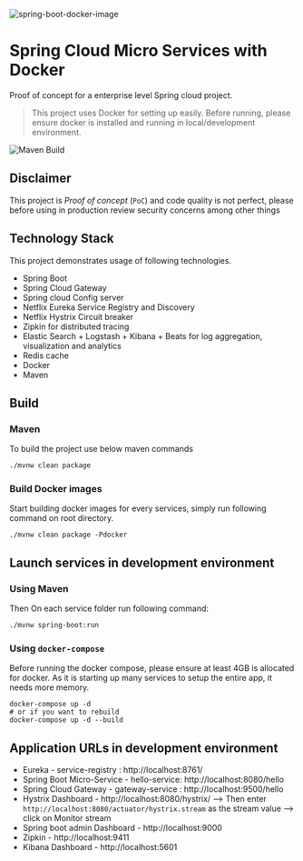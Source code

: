 ![spring-boot-docker-image](https://user-images.githubusercontent.com/2969035/77563922-4f230180-6e98-11ea-8ca8-515cd7abc79d.png)

# Spring Cloud Micro Services with Docker

Proof of concept for a enterprise level Spring cloud project.

> This project uses Docker for setting up easily. 
> Before running, please ensure docker is installed and running in local/development environment.

![Maven Build](https://github.com/rdangi/spring-cloud-micro-services/workflows/Maven%20Build/badge.svg)

## Disclaimer

This project is *Proof of concept* (`PoC`) and code quality is not perfect, please before using in production review security concerns among other things

## Technology Stack
This project demonstrates usage of following technologies. 

* Spring Boot
* Spring Cloud Gateway
* Spring cloud Config server 
* Netflix Eureka Service Registry and Discovery
* Netflix Hystrix Circuit breaker
* Zipkin for distributed tracing
* Elastic Search + Logstash + Kibana + Beats for log aggregation, visualization and analytics
* Redis cache
* Docker
* Maven

## Build

### Maven

To build the project use below maven commands

```sh
./mvnw clean package
```

### Build Docker images

Start building docker images for every services, simply run following command on root directory.

```shell
./mvnw clean package -Pdocker
```

## Launch services in development environment

### Using Maven

Then On each service folder run following command:

```sh
./mvnw spring-boot:run
```

### Using `docker-compose`

Before running the docker compose, please ensure at least 4GB is allocated for docker. 
As it is starting up many services to setup the entire app, it needs more memory.
 
```shell
docker-compose up -d
# or if you want to rebuild
docker-compose up -d --build
```

## Application URLs in development environment

* Eureka - service-registry : http://localhost:8761/
* Spring Boot Micro-Service - hello-service: http://localhost:8080/hello
* Spring Cloud Gateway - gateway-service : http://localhost:9500/hello
* Hystrix Dashboard - http://localhost:8080/hystrix/ --> Then enter `http://localhost:8080/actuator/hystrix.stream` as the stream value --> click on Monitor stream
* Spring boot admin Dashboard - http://localhost:9000
* Zipkin - http://localhost:9411
* Kibana Dashboard - http://localhost:5601

